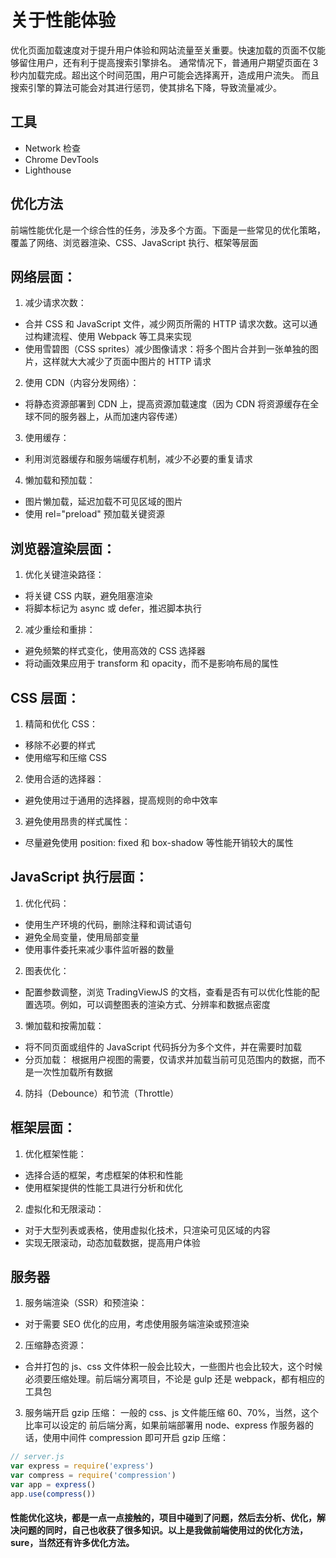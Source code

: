 # 关于性能体验

优化页面加载速度对于提升用户体验和网站流量至关重要。快速加载的页面不仅能够留住用户，还有利于提高搜索引擎排名。
通常情况下，普通用户期望页面在 3 秒内加载完成。超出这个时间范围，用户可能会选择离开，造成用户流失。 而且搜索引擎的算法可能会对其进行惩罚，使其排名下降，导致流量减少。

## 工具

- Network 检查
- Chrome DevTools
- Lighthouse

## 优化方法

前端性能优化是一个综合性的任务，涉及多个方面。下面是一些常见的优化策略，覆盖了网络、浏览器渲染、CSS、JavaScript 执行、框架等层面

## 网络层面：

1. 减少请求次数：

- 合并 CSS 和 JavaScript 文件，减少网页所需的 HTTP 请求次数。这可以通过构建流程、使用 Webpack 等工具来实现
- 使用雪碧图（CSS sprites）减少图像请求：将多个图片合并到一张单独的图片，这样就大大减少了页面中图片的 HTTP 请求

2. 使用 CDN（内容分发网络）：

- 将静态资源部署到 CDN 上，提高资源加载速度（因为 CDN 将资源缓存在全球不同的服务器上，从而加速内容传递）

3. 使用缓存：

- 利用浏览器缓存和服务端缓存机制，减少不必要的重复请求

4. 懒加载和预加载：

- 图片懒加载，延迟加载不可见区域的图片
- 使用 rel="preload" 预加载关键资源

## 浏览器渲染层面：

1. 优化关键渲染路径：

- 将关键 CSS 内联，避免阻塞渲染
- 将脚本标记为 async 或 defer，推迟脚本执行

2. 减少重绘和重排：

- 避免频繁的样式变化，使用高效的 CSS 选择器
- 将动画效果应用于 transform 和 opacity，而不是影响布局的属性

## CSS 层面：

1. 精简和优化 CSS：

- 移除不必要的样式
- 使用缩写和压缩 CSS

2. 使用合适的选择器：

- 避免使用过于通用的选择器，提高规则的命中效率

3. 避免使用昂贵的样式属性：

- 尽量避免使用 position: fixed 和 box-shadow 等性能开销较大的属性

## JavaScript 执行层面：

1. 优化代码：

- 使用生产环境的代码，删除注释和调试语句
- 避免全局变量，使用局部变量
- 使用事件委托来减少事件监听器的数量

2. 图表优化：

- 配置参数调整，浏览 TradingViewJS 的文档，查看是否有可以优化性能的配置选项。例如，可以调整图表的渲染方式、分辨率和数据点密度

3. 懒加载和按需加载：

- 将不同页面或组件的 JavaScript 代码拆分为多个文件，并在需要时加载
- 分页加载： 根据用户视图的需要，仅请求并加载当前可见范围内的数据，而不是一次性加载所有数据

4. 防抖（Debounce）和节流（Throttle）

## 框架层面：

1. 优化框架性能：

- 选择合适的框架，考虑框架的体积和性能
- 使用框架提供的性能工具进行分析和优化

2. 虚拟化和无限滚动：

- 对于大型列表或表格，使用虚拟化技术，只渲染可见区域的内容
- 实现无限滚动，动态加载数据，提高用户体验

## 服务器

1. 服务端渲染（SSR）和预渲染：

- 对于需要 SEO 优化的应用，考虑使用服务端渲染或预渲染

2. 压缩静态资源：

- 合并打包的 js、css 文件体积一般会比较大，一些图片也会比较大，这个时候必须要压缩处理。前后端分离项目，不论是 gulp 还是 webpack，都有相应的工具包

3. 服务端开启 gzip 压缩：
   一般的 css、js 文件能压缩 60、70%，当然，这个比率可以设定的
   前后端分离，如果前端部署用 node、express 作服务器的话，使用中间件 compression 即可开启 gzip 压缩：

```js
// server.js
var express = require('express')
var compress = require('compression')
var app = express()
app.use(compress())
```

#### 性能优化这块，都是一点一点接触的，项目中碰到了问题，然后去分析、优化，解决问题的同时，自己也收获了很多知识。以上是我做前端使用过的优化方法，sure，当然还有许多优化方法。
